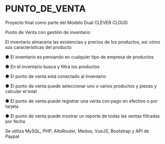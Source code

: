 # PUNTO_DE_VENTA
Proyecto final como parte del Modelo Dual CLEVER CLOUD

Punto de Venta con gestión de inventario

El inventario almacena las existencias y precios de los productos, así cómo sus características del producto

● El inventario es pensando en cualquier tipo de empresa de productos

● En el inventario busca y filtra los productos

● El punto de venta está conectado al inventario

● El punto de venta puede seleccionar uno o varios productos y piezas y calcular el total

● El punto de venta puede registrar una venta con pago en efectivo o por tarjeta

● El punto de venta puede mostrar un reporte de todas las ventas filtradas por fecha

Se utiliza MySQL, PHP, AltoRouter, Medoo, VueJS, Bootstrap y API de Paypal

